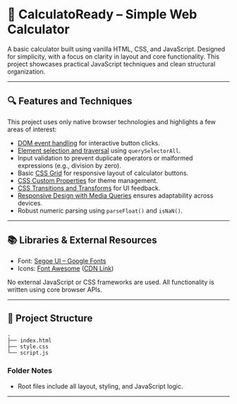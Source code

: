 # 🧰 CalculatoReady – Simple Web Calculator

A basic calculator built using vanilla HTML, CSS, and JavaScript. Designed for simplicity, with a focus on clarity in layout and core functionality. This project showcases practical JavaScript techniques and clean structural organization.

---

## 🔍 Features and Techniques

This project uses only native browser technologies and highlights a few areas of interest:

- [DOM event handling](https://developer.mozilla.org/docs/Web/API/EventTarget/addEventListener) for interactive button clicks.
- [Element selection and traversal](https://developer.mozilla.org/docs/Web/API/Document/querySelectorAll) using `querySelectorAll`.
- Input validation to prevent duplicate operators or malformed expressions (e.g., division by zero).
- Basic [CSS Grid](https://developer.mozilla.org/docs/Web/CSS/CSS_grid_layout) for responsive layout of calculator buttons.
- [CSS Custom Properties](https://developer.mozilla.org/en-US/docs/Web/CSS/--*) for theme management.
- [CSS Transitions and Transforms](https://developer.mozilla.org/en-US/docs/Web/CSS/CSS_Transitions) for UI feedback.
- [Responsive Design with Media Queries](https://developer.mozilla.org/en-US/docs/Web/CSS/Media_queries) ensures adaptability across devices.
- Robust numeric parsing using `parseFloat()` and `isNaN()`.

---

## 📚 Libraries & External Resources

- Font: [Segoe UI – Google Fonts](https://fonts.googleapis.com/css2?family=Segoe+UI:wght@400;600;700&display=swap)
- Icons: [Font Awesome](https://fontawesome.com/) ([CDN Link](https://cdnjs.cloudflare.com/ajax/libs/font-awesome/6.4.0/css/all.min.css))

No external JavaScript or CSS frameworks are used. All functionality is written using core browser APIs.

---

## 📁 Project Structure

```plaintext
.
├── index.html
├── style.css
└── script.js
```

### Folder Notes

- Root files include all layout, styling, and JavaScript logic.

---
